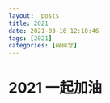 ```yaml
---
layout: _posts
title: 2021
date: 2021-03-16 12:10:46
tags: [2021]
categories: [碎碎念]
---
```

# 2021 一起加油